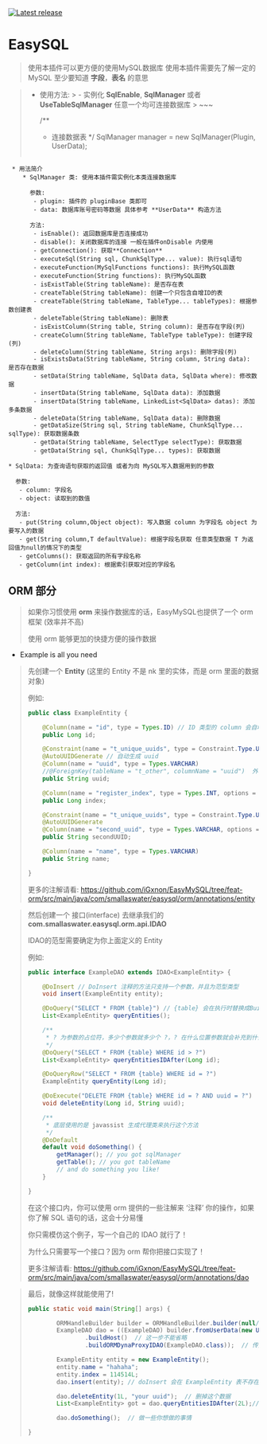 <a href="https://github.com/SmallasWater/EasyMySQL/releases/latest" alt="Latest release">
    <img src="https://img.shields.io/github/v/release/SmallasWater/EasyMySQL?include_prereleases" alt="Latest release">
</a>

# EasySQL

> 使用本插件可以更方便的使用MySQL数据库
> 使用本插件需要先了解一定的MySQL 至少要知道 **字段**，**表名** 的意思

> * 使用方法:
    >   - 实例化 **SqlEnable**, **SqlManager** 或者 **UseTableSqlManager** 任意一个均可连接数据库
    >   ~~~
>    
>   /**
>    * 连接数据表
>    */
>   SqlManager manager = new SqlManager(Plugin, UserData);
>     
>   ~~~
~~~~
 * 用法简介
    * SqlManager 类: 使用本插件需实例化本类连接数据库
      
      参数:
       - plugin: 插件的 pluginBase 类即可
       - data: 数据库账号密码等数据 具体参考 **UserData** 构造方法

      方法:
       - isEnable(): 返回数据库是否连接成功
       - disable(): 关闭数据库的连接 一般在插件onDisable 内使用
       - getConnection(): 获取**Connection**
       - executeSql(String sql, ChunkSqlType... value): 执行sql语句
       - executeFunction(MySqlFunctions functions): 执行MySQL函数
       - executeFunction(String functions): 执行MySQL函数
       - isExistTable(String tableName): 是否存在表
       - createTable(String tableName): 创建一个只包含自增ID的表
       - createTable(String tableName, TableType... tableTypes): 根据参数创建表
       - deleteTable(String tableName): 删除表
       - isExistColumn(String table, String column): 是否存在字段(列)  
       - createColumn(String tableName, TableType tableType): 创建字段(列)
       - deleteColumn(String tableName, String args): 删除字段(列)
       - isExistsData(String tableName, String column, String data): 是否存在数据
       - setData(String tableName, SqlData data, SqlData where): 修改数据
       - insertData(String tableName, SqlData data): 添加数据
       - insertData(String tableName, LinkedList<SqlData> datas): 添加多条数据
       - deleteData(String tableName, SqlData data): 删除数据
       - getDataSize(String sql, String tableName, ChunkSqlType... sqlType): 获取数据条数
       - getData(String tableName, SelectType selectType): 获取数据
       - getData(String sql, ChunkSqlType... types): 获取数据
~~~~
    * SqlData: 为查询语句获取的返回值 或者为向 MySQL写入数据用到的参数
    
      参数:
       - column: 字段名
       - object: 读取到的数值
    
      方法:
       - put(String column,Object object): 写入数据 column 为字段名 object 为要写入的数据
       - get(String column,T defaultValue): 根据字段名获取 任意类型数据 T 为返回值为null的情况下的类型
       - getColumns(): 获取返回的所有字段名称
       - getColumn(int index): 根据索引获取对应的字段名

## ORM 部分

> 如果你习惯使用 **orm** 来操作数据库的话，EasyMySQL也提供了一个 orm 框架 (效率并不高)
>
> 使用 orm 能够更加的快捷方便的操作数据

+ Example is all you need

> 先创建一个 **Entity** (这里的 Entity 不是 nk 里的实体，而是 orm 里面的数据对象)
>
> 例如:
>
> ```java
> public class ExampleEntity {
> 
>     @Column(name = "id", type = Types.ID) // ID 类型的 column 会自增
>     public Long id;
> 
>     @Constraint(name = "t_unique_uuids", type = Constraint.Type.UNIQUE)
>     @AutoUUIDGenerate // 自动生成 uuid
>     @Column(name = "uuid", type = Types.VARCHAR)
>     //@ForeignKey(tableName = "t_other", columnName = "uuid")  外键
>     public String uuid;
> 
>     @Column(name = "register_index", type = Types.INT, options = {Options.NULL}) // 注意name字段不要命名成关键字，如这里的 index
>     public Long index;
> 
>     @Constraint(name = "t_unique_uuids", type = Constraint.Type.UNIQUE)
>     @AutoUUIDGenerate
>     @Column(name = "second_uuid", type = Types.VARCHAR, options = {Options.NULL})  // 可以是 null
>     public String secondUUID;
> 
>     @Column(name = "name", type = Types.VARCHAR)
>     public String name;
> 
> }
> ```
>
> 更多的注解请看: https://github.com/iGxnon/EasyMySQL/tree/feat-orm/src/main/java/com/smallaswater/easysql/orm/annotations/entity

> 然后创建一个 接口(interface) 去继承我们的 **com.smallaswater.easysql.orm.api.IDAO**
>
> IDAO的范型需要确定为你上面定义的 Entity
>
> 例如:
>
> ```java
> public interface ExampleDAO extends IDAO<ExampleEntity> {
> 
>     @DoInsert // DoInsert 注释的方法只支持一个参数，并且为范型类型
>     void insert(ExampleEntity entity);
> 
>     @DoQuery("SELECT * FROM {table}") // {table} 会在执行时替换成Builder内的table
>     List<ExampleEntity> queryEntities();
> 
>     /**
>      * ? 为参数的占位符，多少个参数就多少个 ?，? 在什么位置参数就会补充到什么位置
>      */
>     @DoQuery("SELECT * FROM {table} WHERE id > ?")
>     List<ExampleEntity> queryEntitiesIDAfter(Long id);
> 
>     @DoQueryRow("SELECT * FROM {table} WHERE id = ?")
>     ExampleEntity queryEntity(Long id);
> 
>     @DoExecute("DELETE FROM {table} WHERE id = ? AND uuid = ?")
>     void deleteEntity(Long id, String uuid);
> 
>     /**
>      * 底层使用的是 javassist 生成代理类来执行这个方法
>      */
>     @DoDefault
>     default void doSomething() {
>         getManager(); // you got sqlManager
>         getTable(); // you got tableName
>         // and do something you like!
>     }
> 
> }
> ```
>
> 在这个接口内，你可以使用 orm 提供的一些注解来 ‘注释’ 你的操作，如果你了解 SQL 语句的话，这会十分易懂
>
> 你只需模仿这个例子，写一个自己的 IDAO 就行了！
>
> 为什么只需要写一个接口？因为 orm 帮你把接口实现了！
>
> 更多注解请看: https://github.com/iGxnon/EasyMySQL/tree/feat-orm/src/main/java/com/smallaswater/easysql/orm/annotations/dao

> 最后，就像这样就能使用了!
>
> ```java
> public static void main(String[] args) {
> 
>         ORMHandleBuilder builder = ORMHandleBuilder.builder(null/*your pluginBase*/, "test");
>         ExampleDAO dao = ((ExampleDAO) builder.fromUserData(new UserData("root", "114514", "localhost", 3306, "test_db")) // 连接你的数据库
>                 .buildHost()  // 这一步不能省略
>                 .buildORMDynaProxyIDAO(ExampleDAO.class));  // 传入你的 IDAO 接口，然后强转成那个类型
> 
>         ExampleEntity entity = new ExampleEntity();
>         entity.name = "hahaha";
>         entity.index = 114514L;
>         dao.insert(entity); // doInsert 会在 ExampleEntity 表不存在时创建一个
> 
>         dao.deleteEntity(1L, "your uuid");  // 删掉这个数据
>         List<ExampleEntity> got = dao.queryEntitiesIDAfter(2L);// 查询一些你想要的数据
> 
>         dao.doSomething();  // 做一些你想做的事情
> 
> }
> ```
>
> 
